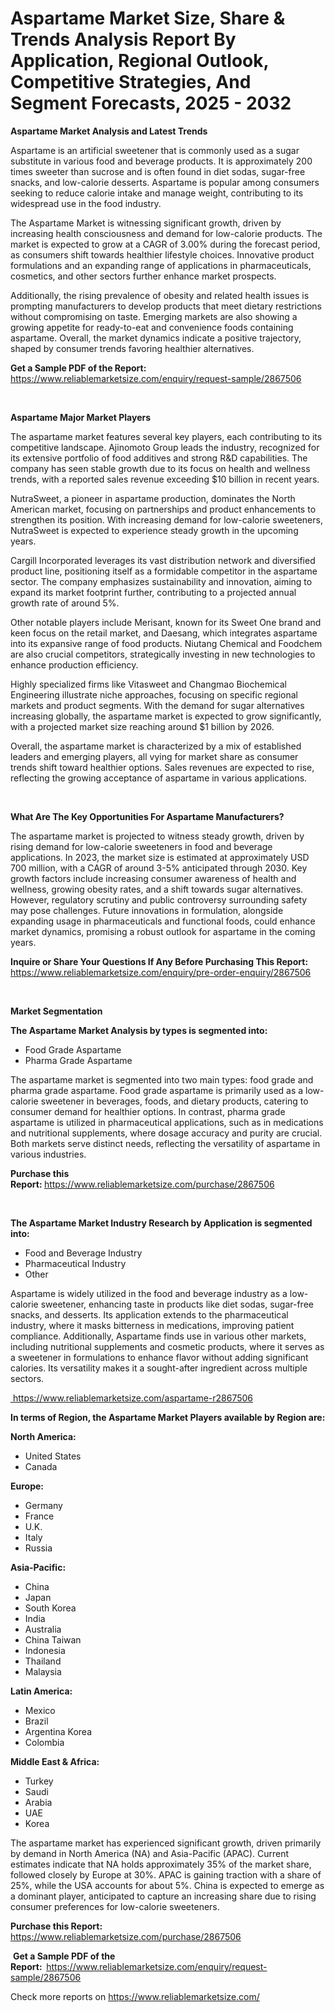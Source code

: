 <p><h1>Aspartame Market Size, Share & Trends Analysis Report By Application, Regional Outlook, Competitive Strategies, And Segment Forecasts, 2025 - 2032</h1></p><p><strong>Aspartame Market Analysis and Latest Trends</strong></p>
<p><p>Aspartame is an artificial sweetener that is commonly used as a sugar substitute in various food and beverage products. It is approximately 200 times sweeter than sucrose and is often found in diet sodas, sugar-free snacks, and low-calorie desserts. Aspartame is popular among consumers seeking to reduce calorie intake and manage weight, contributing to its widespread use in the food industry.</p><p>The Aspartame Market is witnessing significant growth, driven by increasing health consciousness and demand for low-calorie products. The market is expected to grow at a CAGR of 3.00% during the forecast period, as consumers shift towards healthier lifestyle choices. Innovative product formulations and an expanding range of applications in pharmaceuticals, cosmetics, and other sectors further enhance market prospects. </p><p>Additionally, the rising prevalence of obesity and related health issues is prompting manufacturers to develop products that meet dietary restrictions without compromising on taste. Emerging markets are also showing a growing appetite for ready-to-eat and convenience foods containing aspartame. Overall, the market dynamics indicate a positive trajectory, shaped by consumer trends favoring healthier alternatives.</p></p>
<p><strong>Get a Sample PDF of the Report:&nbsp;</strong> <a href="https://www.reliablemarketsize.com/enquiry/request-sample/2867506?utm_campaign=3094&utm_medium=2&utm_source=Github&utm_content=ia&utm_term=12032025&utm_id=aspartame">https://www.reliablemarketsize.com/enquiry/request-sample/2867506</a></p>
<p>&nbsp;</p>
<p><strong>Aspartame Major Market Players</strong></p>
<p><p>The aspartame market features several key players, each contributing to its competitive landscape. Ajinomoto Group leads the industry, recognized for its extensive portfolio of food additives and strong R&D capabilities. The company has seen stable growth due to its focus on health and wellness trends, with a reported sales revenue exceeding $10 billion in recent years. </p><p>NutraSweet, a pioneer in aspartame production, dominates the North American market, focusing on partnerships and product enhancements to strengthen its position. With increasing demand for low-calorie sweeteners, NutraSweet is expected to experience steady growth in the upcoming years.</p><p>Cargill Incorporated leverages its vast distribution network and diversified product line, positioning itself as a formidable competitor in the aspartame sector. The company emphasizes sustainability and innovation, aiming to expand its market footprint further, contributing to a projected annual growth rate of around 5%.</p><p>Other notable players include Merisant, known for its Sweet One brand and keen focus on the retail market, and Daesang, which integrates aspartame into its expansive range of food products. Niutang Chemical and Foodchem are also crucial competitors, strategically investing in new technologies to enhance production efficiency.</p><p>Highly specialized firms like Vitasweet and Changmao Biochemical Engineering illustrate niche approaches, focusing on specific regional markets and product segments. With the demand for sugar alternatives increasing globally, the aspartame market is expected to grow significantly, with a projected market size reaching around $1 billion by 2026.</p><p>Overall, the aspartame market is characterized by a mix of established leaders and emerging players, all vying for market share as consumer trends shift toward healthier options. Sales revenues are expected to rise, reflecting the growing acceptance of aspartame in various applications.</p></p>
<p>&nbsp;</p>
<p><strong>What Are The Key Opportunities For Aspartame Manufacturers?</strong></p>
<p><p>The aspartame market is projected to witness steady growth, driven by rising demand for low-calorie sweeteners in food and beverage applications. In 2023, the market size is estimated at approximately USD 700 million, with a CAGR of around 3-5% anticipated through 2030. Key growth factors include increasing consumer awareness of health and wellness, growing obesity rates, and a shift towards sugar alternatives. However, regulatory scrutiny and public controversy surrounding safety may pose challenges. Future innovations in formulation, alongside expanding usage in pharmaceuticals and functional foods, could enhance market dynamics, promising a robust outlook for aspartame in the coming years.</p></p>
<p><strong>Inquire or Share Your Questions If Any Before Purchasing This Report:</strong> <a href="https://www.reliablemarketsize.com/enquiry/pre-order-enquiry/2867506?utm_campaign=3094&utm_medium=2&utm_source=Github&utm_content=ia&utm_term=12032025&utm_id=aspartame">https://www.reliablemarketsize.com/enquiry/pre-order-enquiry/2867506</a></p>
<p>&nbsp;</p>
<p><strong>Market Segmentation</strong></p>
<p><strong>The Aspartame Market Analysis by types is segmented into:</strong></p>
<p><ul><li>Food Grade Aspartame</li><li>Pharma Grade Aspartame</li></ul></p>
<p><p>The aspartame market is segmented into two main types: food grade and pharma grade aspartame. Food grade aspartame is primarily used as a low-calorie sweetener in beverages, foods, and dietary products, catering to consumer demand for healthier options. In contrast, pharma grade aspartame is utilized in pharmaceutical applications, such as in medications and nutritional supplements, where dosage accuracy and purity are crucial. Both markets serve distinct needs, reflecting the versatility of aspartame in various industries.</p></p>
<p><strong>Purchase this Report:&nbsp;</strong><a href="https://www.reliablemarketsize.com/purchase/2867506?utm_campaign=3094&utm_medium=2&utm_source=Github&utm_content=ia&utm_term=12032025&utm_id=aspartame">https://www.reliablemarketsize.com/purchase/2867506</a></p>
<p>&nbsp;</p>
<p><strong>The Aspartame Market Industry Research by Application is segmented into:</strong></p>
<p><ul><li>Food and Beverage Industry</li><li>Pharmaceutical Industry</li><li>Other</li></ul></p>
<p><p>Aspartame is widely utilized in the food and beverage industry as a low-calorie sweetener, enhancing taste in products like diet sodas, sugar-free snacks, and desserts. Its application extends to the pharmaceutical industry, where it masks bitterness in medications, improving patient compliance. Additionally, Aspartame finds use in various other markets, including nutritional supplements and cosmetic products, where it serves as a sweetener in formulations to enhance flavor without adding significant calories. Its versatility makes it a sought-after ingredient across multiple sectors.</p></p>
<p><a href="https://www.reliablemarketsize.com/aspartame-r2867506?utm_campaign=3094&utm_medium=2&utm_source=Github&utm_content=ia&utm_term=12032025&utm_id=aspartame">&nbsp;https://www.reliablemarketsize.com/aspartame-r2867506</a></p>
<p><strong>In terms of Region, the Aspartame Market Players available by Region are:</strong></p>
<p>
    <p> <strong> North America: </strong>
        <ul>
            <li>United States</li>
            <li>Canada</li>
        </ul>
        </p> 
    <p> <strong> Europe: </strong>
        <ul>
            <li>Germany</li>
            <li>France</li>
            <li>U.K.</li>
            <li>Italy</li>
            <li>Russia</li>
        </ul>
        </p> 
    <p> <strong> Asia-Pacific: </strong>
        <ul>
            <li>China</li>
            <li>Japan</li>
            <li>South Korea</li>
            <li>India</li>
            <li>Australia</li>
            <li>China Taiwan</li>
            <li>Indonesia</li>
            <li>Thailand</li>
            <li>Malaysia</li>
        </ul>
        </p> 
    <p> <strong> Latin America: </strong>
        <ul>
            <li>Mexico</li>
            <li>Brazil</li>
            <li>Argentina Korea</li>
            <li>Colombia</li>
        </ul>
        </p> 
    <p> <strong> Middle East & Africa: </strong>
        <ul>
            <li>Turkey</li>
            <li>Saudi</li>
            <li>Arabia</li>
            <li>UAE</li>
            <li>Korea</li>
        </ul>
    </p>
    </p>
<p><p>The aspartame market has experienced significant growth, driven primarily by demand in North America (NA) and Asia-Pacific (APAC). Current estimates indicate that NA holds approximately 35% of the market share, followed closely by Europe at 30%. APAC is gaining traction with a share of 25%, while the USA accounts for about 5%. China is expected to emerge as a dominant player, anticipated to capture an increasing share due to rising consumer preferences for low-calorie sweeteners.</p></p>
<p><strong>Purchase this Report: </strong><a href="https://www.reliablemarketsize.com/purchase/2867506?utm_campaign=3094&utm_medium=2&utm_source=Github&utm_content=ia&utm_term=12032025&utm_id=aspartame">https://www.reliablemarketsize.com/purchase/2867506</a></p>
<p>&nbsp;<strong>Get a Sample PDF of the Report:&nbsp;&nbsp;</strong><a href="https://www.reliablemarketsize.com/enquiry/request-sample/2867506?utm_campaign=3094&utm_medium=2&utm_source=Github&utm_content=ia&utm_term=12032025&utm_id=aspartame">https://www.reliablemarketsize.com/enquiry/request-sample/2867506</a></p>
<p><strong></strong></p>
<p>Check more reports on <a href="https://www.reliablemarketsize.com/?utm_campaign=3094&utm_medium=2&utm_source=Github&utm_content=ia&utm_term=12032025&utm_id=aspartame">https://www.reliablemarketsize.com/</a></p>